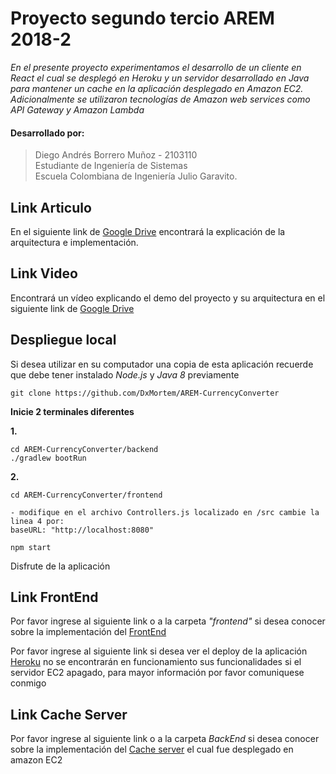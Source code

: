 # Proyecto segundo tercio AREM 2018-2 

*En el presente proyecto experimentamos el desarrollo de un cliente en React el cual se desplegó en Heroku y un servidor desarrollado en Java para mantener un cache en la aplicación desplegado en Amazon EC2. Adicionalmente se utilizaron tecnologías de Amazon web services como API Gateway y Amazon Lambda*

#### Desarrollado por:
>Diego Andrés Borrero Muñoz - 2103110  
Estudiante de Ingeniería de Sistemas  
Escuela Colombiana de Ingeniería Julio Garavito.

## Link Articulo
En el siguiente link de [Google Drive](https://drive.google.com/open?id=1DlkHAge-Fay7vb-ex-umWw8wsqlKuexH) encontrará la explicación de la arquitectura e implementación.

## Link Video
Encontrará un vídeo explicando el demo del proyecto y su arquitectura en el siguiente link de [Google Drive](https://drive.google.com/open?id=1yRzDyoraYPHNlawYSIkEFCBBMIk75GlO)

## Despliegue local
Si desea utilizar en su computador una copia de esta aplicación recuerde que debe tener instalado *Node.js* y *Java 8* previamente 

~~~
git clone https://github.com/DxMortem/AREM-CurrencyConverter
~~~

**Inicie 2 terminales diferentes**

**1.**
~~~
cd AREM-CurrencyConverter/backend
./gradlew bootRun
~~~
**2.**
~~~
cd AREM-CurrencyConverter/frontend

- modifique en el archivo Controllers.js localizado en /src cambie la linea 4 por: 
baseURL: "http://localhost:8080"

npm start
~~~

Disfrute de la aplicación
## Link FrontEnd
Por favor ingrese al siguiente link o a la carpeta *"frontend"* si desea conocer sobre la implementación del [FrontEnd](https://github.com/DxMortem/AREM-CurrencyConverter/tree/master/frontend)

Por favor ingrese al siguiente link si desea ver el deploy de la aplicación [Heroku](https://currency-converter-frontend.herokuapp.com/) no se encontrarán en funcionamiento sus funcionalidades si el servidor EC2 apagado, para mayor información por favor comuniquese conmigo

## Link Cache Server
Por favor ingrese al siguiente link o a la carpeta *BackEnd* si desea conocer sobre la implementación del [Cache server](https://github.com/DxMortem/AREM-CurrencyConverter/tree/master/backend) el cual fue desplegado en amazon EC2
